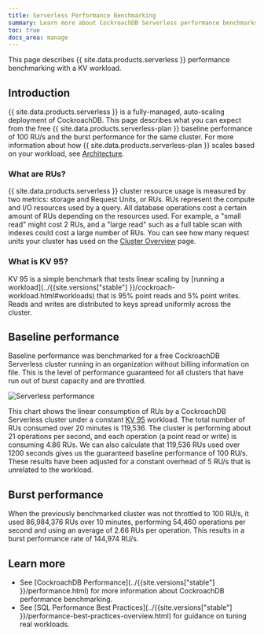 ```yaml
---
title: Serverless Performance Benchmarking
summary: Learn more about CockroachDB Serverless performance benchmarks
toc: true
docs_area: manage
---
```


This page describes {{ site.data.products.serverless }} performance benchmarking with a KV workload.

## Introduction

{{ site.data.products.serverless }} is a fully-managed, auto-scaling deployment of CockroachDB. This page describes what you can expect from the free {{ site.data.products.serverless-plan }} baseline performance of 100 RU/s and the burst performance for the same cluster. For more information about how {{ site.data.products.serverless-plan }} scales based on your workload, see [Architecture](architecture.html#performance).

### What are RUs?

{{ site.data.products.serverless }} cluster resource usage is measured by two metrics: storage and Request Units, or RUs. RUs represent the compute and I/O resources used by a query. All database operations cost a certain amount of RUs depending on the resources used. For example, a "small read" might cost 2 RUs, and a "large read" such as a full table scan with indexes could cost a large number of RUs. You can see how many request units your cluster has used on the [Cluster Overview](serverless-cluster-management.html#view-cluster-overview) page.

### What is KV 95?

KV 95 is a simple benchmark that tests linear scaling by [running a workload](../{{site.versions["stable"] }}/cockroach-workload.html#workloads) that is 95% point reads and 5% point writes. Reads and writes are distributed to keys spread uniformly across the cluster.

## Baseline performance

Baseline performance was benchmarked for a free CockroachDB Serverless cluster running in an organization without billing information on file. This is the level of performance guaranteed for all clusters that have run out of burst capacity and are throttled.

<img src="{{ 'images/cockroachcloud/serverless-performance.png' | relative_url }}" alt="Serverless performance" style="max-width:100%" />

This chart shows the linear consumption of RUs by a CockroachDB Serverless cluster under a constant [KV 95](#what-is-kv-95) workload. The total number of RUs consumed over 20 minutes is 119,536. The cluster is performing about 21 operations per second, and each operation (a point read or write) is consuming 4.86 RUs. We can also calculate that 119,536 RUs used over 1200 seconds gives us the guaranteed baseline performance of 100 RU/s. These results have been adjusted for a constant overhead of 5 RU/s that is unrelated to the workload.

## Burst performance

When the previously benchmarked cluster was not throttled to 100 RU/s, it used 86,984,376 RUs over 10 minutes, performing 54,460 operations per second and using an average of 2.66 RUs per operation. This results in a burst performance rate of 144,974 RU/s.

## Learn more

- See [CockroachDB Performance](../{{site.versions["stable"] }}/performance.html) for more information about CockroachDB performance benchmarking.
- See [SQL Performance Best Practices](../{{site.versions["stable"] }}/performance-best-practices-overview.html) for guidance on tuning real workloads.
